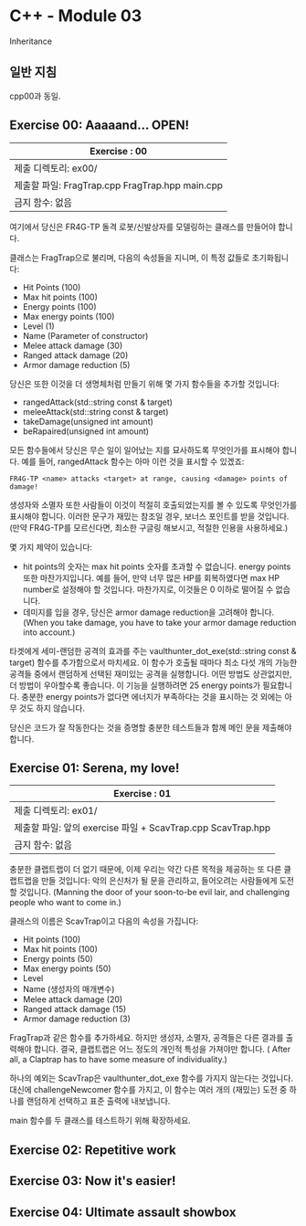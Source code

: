 # C++ - Module 03

Inheritance

## 일반 지침

cpp00과 동일.

## Exercise 00: Aaaaand... OPEN!

| Exercise : 00 |
| --- |
| 제출 디렉토리: ex00/ |
| 제출할 파일: FragTrap.cpp FragTrap.hpp main.cpp |
| 금지 함수: 없음 |

여기에서 당신은 FR4G-TP 돌격 로봇/신발상자를 모델링하는 클래스를 만들어야 합니다.

클래스는 FragTrap으로 불리며, 다음의 속성들을 지니며, 이 특정 값들로 초기화됩니다:

* Hit Points (100)
* Max hit points (100)
* Energy points (100)
* Max energy points (100)
* Level (1)
* Name (Parameter of constructor)
* Melee attack damage (30)
* Ranged attack damage (20)
* Armor damage reduction (5)

당신은 또한 이것을 더 생명체처럼 만들기 위해 몇 가지 함수들을 추가할 것입니다:

* rangedAttack(std::string const & target)
* meleeAttack(std::string const & target)
* takeDamage(unsigned int amount)
* beRapaired(unsigned int amount)

모든 함수들에서 당신은 무슨 일이 일어났는 지를 묘사하도록 무엇인가를 표시해야 합니다. 예를 들어, rangedAttack 함수는 아마 이런 것을 표시할 수 있겠죠:

`FR4G-TP <name> attacks <target> at range, causing <damage> points of damage!`

생성자와 소멸자 또한 사람들이 이것이 적절히 호출되었는지를 볼 수 있도록 무엇인가를 표시해야 합니다. 이러한 문구가 재밌는 참조일 경우, 보너스 포인트를 받을 것입니다. (만약 FR4G-TP를 모르신다면, 최소한 구글링 해보시고, 적절한 인용을 사용하세요.)

몇 가지 제약이 있습니다:
* hit points의 숫자는 max hit points 숫자를 초과할 수 없습니다. energy points 또한 마찬가지입니다. 예를 들어, 만약 너무 많은 HP를 회복하였다면 max HP number로 설정해야 할 것입니다. 마찬가지로, 이것들은 0 이하로 떨어질 수 없습니다.
* 데미지를 입을 경우, 당신은 armor damage reduction을 고려해야 합니다. (When you take damage, you have to take your armor damage reduction into account.)

타겟에게 세미-랜덤한 공격의 효과를 주는 vaulthunter_dot_exe(std::string const & target) 함수를 추가함으로서 마치세요. 이 함수가 호출될 때마다 최소 다섯 개의 가능한 공격들 중에서 랜덤하게 선택된 재미있는 공격을 실행합니다. 어떤 방법도 상관없지만, 더 방법이 우아할수록 좋습니다. 이 기능을 실행하려면 25 energy points가 필요합니다. 충분한 energy points가 없다면 에너지가 부족하다는 것을 표시하는 것 외에는 아무 것도 하지 않습니다.

당신은 코드가 잘 작동한다는 것을 증명할 충분한 테스트들과 함께 메인 문을 제출해야 합니다.

## Exercise 01: Serena, my love!

| Exercise : 01 |
| --- |
| 제출 디렉토리: ex01/ |
| 제출할 파일: 앞의 exercise 파일 + ScavTrap.cpp ScavTrap.hpp |
| 금지 함수: 없음 |

충분한 클랩트랩이 더 없기 때문에, 이제 우리는 약간 다른 목적을 제공하는 또 다른 클랩트랩을 만들 것입니다: 악의 은신처가 될 문을 관리하고, 들어오려는 사람들에게 도전할 것입니다. (Manning the door of your soon-to-be evil lair, and challenging people who want to come in.)

클래스의 이름은 ScavTrap이고 다음의 속성을 가집니다:

* Hit points (100)
* Max hit points (100)
* Energy points (50)
* Max energy points (50)
* Level
* Name (생성자의 매개변수)
* Melee attack damage (20)
* Ranged attack damage (15)
* Armor damage reduction (3)

FragTrap과 같은 함수를 추가하세요. 하지만 생성자, 소멸자, 공격들은 다른 결과를 출력해야 합니다. 결국, 클랩트랩은 어느 정도의 개인적 특성을 가져야만 합니다. ( After all, a Claptrap has to have some measure of individuality.)

하나의 예외는 ScavTrap은 vaulthunter_dot_exe 함수를 가지지 않는다는 것입니다. 대신에 challengeNewcomer 함수를 가지고, 이 함수는 여러 개의 (재밌는) 도전 중 하나를 랜덤하게 선택하고 표준 출력에 내보냅니다.

main 함수를 두 클래스를 테스트하기 위해 확장하세요.

## Exercise 02: Repetitive work

## Exercise 03: Now it's easier!

## Exercise 04: Ultimate assault showbox